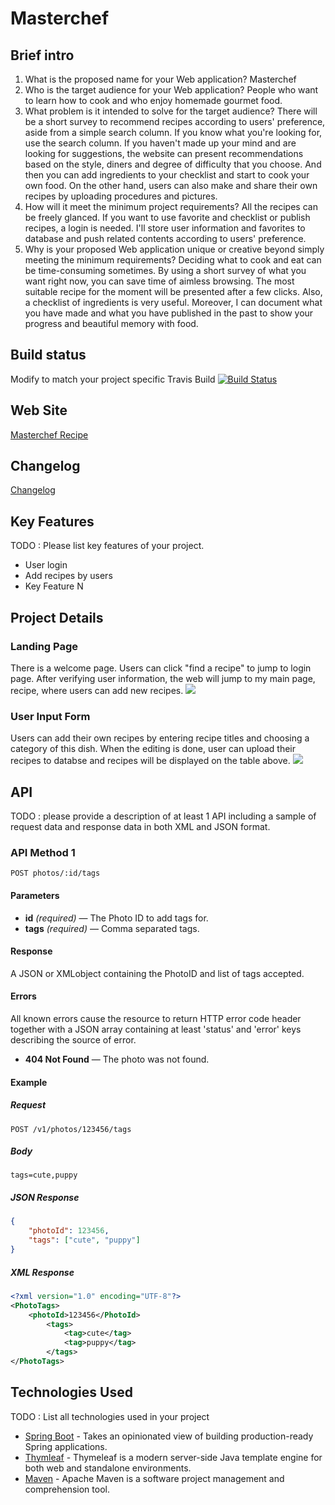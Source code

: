 # Masterchef


## Brief intro
1. What is the proposed name for your Web application?
Masterchef
2. Who is the target audience for your Web application?
People who want to learn how to cook and who enjoy homemade gourmet food. 
3. What problem is it intended to solve for the target audience?
There will be a short survey to recommend recipes according to users' preference, aside from a simple search column. If you know what you're looking for, use the search column. If you haven't made up your mind and are looking for suggestions, the website can present recommendations based on the style, diners and degree of difficulty that you choose. And then you can add ingredients to your checklist and start to cook your own food. On the other hand, users can also make and share their own recipes by uploading procedures and pictures. 
4. How will it meet the minimum project requirements?
All the recipes can be freely glanced. If you want to use favorite and checklist or publish recipes, a login is needed. I'll store user information and favorites to database and push related contents according to users' preference. 
5. Why is your proposed Web application unique or creative beyond simply meeting the minimum requirements?
Deciding what to cook and eat can be time-consuming sometimes. By using a short survey of what you want right now, you can save time of aimless browsing. The most suitable recipe for the moment will be presented after a few clicks. Also, a checklist of ingredients is very useful. Moreover, I can document what you have made and what you have published in the past to show your progress and beautiful memory with food. 

## Build status

Modify to match your project specific Travis Build
[![Build Status](https://travis-ci.org/infsci2560sp17/full-stack-web.svg?branch=master)](https://travis-ci.org/infsci2560sp17/full-stack-web-XinyiShu)

## Web Site

[Masterchef Recipe](https://protected-forest-53329.herokuapp.com/)

## Changelog

[Changelog](https://github.com/infsci2560sp17/full-stack-web-XinyiShu/blob/master/CHANGELOG.md)
## Key Features

TODO : Please list key features of your project.

* User login
* Add recipes by users
* Key Feature N

## Project Details

### Landing Page

There is a welcome page. Users can click "find a recipe" to jump to login page. After verifying user information, the web will jump to my main page, recipe, where users can add new recipes. 
<img src="https://github.com/infsci2560sp17/full-stack-web-XinyiShu/src/main/resources/welcome.png">

### User Input Form

Users can add their own recipes by entering recipe titles and choosing a category of this dish. When the editing is done, user can upload their recipes to databse and recipes will be displayed on the table above. 
<img src="https://github.com/infsci2560sp17/full-stack-web-XinyiShu/src/main/resources/inputform.png">

## API

TODO : please provide a description of at least 1 API including a sample of request data and response data in both XML and JSON format.

### API Method 1

    POST photos/:id/tags

#### Parameters

- **id** _(required)_ — The Photo ID to add tags for.
- **tags** _(required)_ — Comma separated tags.

#### Response

A JSON or XMLobject containing the PhotoID and list of tags accepted.

#### Errors

All known errors cause the resource to return HTTP error code header together with a JSON array containing at least 'status' and 'error' keys describing the source of error.

- **404 Not Found** — The photo was not found.

#### Example

##### Request

    POST /v1/photos/123456/tags

##### Body

    tags=cute,puppy


##### JSON Response

```json
{
    "photoId": 123456,
    "tags": ["cute", "puppy"]
}
```

##### XML Response

```xml
<?xml version="1.0" encoding="UTF-8"?>
<PhotoTags>
    <photoId>123456</PhotoId>
        <tags>
            <tag>cute</tag>
            <tag>puppy</tag>
        </tags>
</PhotoTags>
```

## Technologies Used

TODO : List all technologies used in your project

- [Spring Boot](https://projects.spring.io/spring-boot/) - Takes an opinionated view of building production-ready Spring applications.
- [Thymleaf](http://www.thymeleaf.org/) - Thymeleaf is a modern server-side Java template engine for both web and standalone environments.
- [Maven](https://maven.apache.org/) - Apache Maven is a software project management and comprehension tool.
